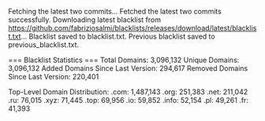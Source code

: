 Fetching the latest two commits...
Fetched the latest two commits successfully.
Downloading latest blacklist from https://github.com/fabriziosalmi/blacklists/releases/download/latest/blacklist.txt...
Blacklist saved to blacklist.txt.
Previous blacklist saved to previous_blacklist.txt.

=== Blacklist Statistics ===
Total Domains: 3,096,132
Unique Domains: 3,096,132
Added Domains Since Last Version: 294,617
Removed Domains Since Last Version: 220,401

Top-Level Domain Distribution:
  .com: 1,487,143
  .org: 251,383
  .net: 211,042
  .ru: 76,015
  .xyz: 71,445
  .top: 69,956
  .io: 59,852
  .info: 52,154
  .pl: 49,261
  .fr: 41,393
